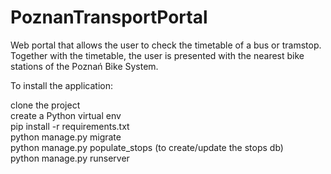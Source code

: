 # PoznanTransportPortal

Web portal that allows the user to check the timetable of a bus or tramstop. Together with the timetable, the user is presented with the nearest bike stations of the Poznań Bike System.  

To install the application:  

clone the project  
create a Python virtual env  
pip install -r requirements.txt  
python manage.py migrate  
python manage.py populate_stops (to create/update the stops db)  
python manage.py runserver
